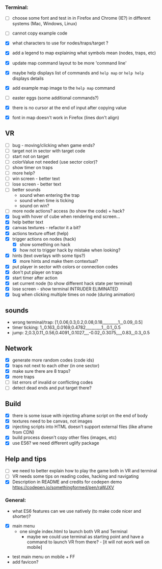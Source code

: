 ### Terminal:
- [ ] choose some font and test in in Firefox and Chrome (IE?) in different systems (Mac, Windows, Linux)
- [ ] cannot copy example code
- [x] what characters to use for nodes/traps/target ?
- [x] add a legend to map explaining what symbols mean (nodes, traps, etc)
- [x] update map command layout to be more 'command line'
- [x] maybe help displays list of commands and `help map` or `help help` displays details
- [x] add example map image to the `help map` command
- [ ] easter eggs (some additional commands?)

- [x] there is no cursor at the end of input after copying value
- [x] font in map doesn't work in Firefox (lines don't align)

## VR

- [ ] bug - moving/clicking when game ends?
- [ ] target not in sector with target code
- [ ] start not on target
- [ ] colorValue not needed (use sector color)?
- [ ] show timer on traps
- [ ] more help?
- [ ] win screen - better text
- [ ] lose screen - better text
- [ ] better sounds
  - sound when entering the trap
  - sound when time is ticking
  - sound on win?
- [ ] more node actions? access (to show the code) + hack?
- [x] bug with hover of cube when rendering end screen...
- [x] help better text
- [x] canvas textures - refactor it a bit?
- [x] actions texture offset (help)
- [x] trigger actions on nodes (hack)
  - [x] show something on hack
  - [x] how not to trigger hack by mistake when looking?
- [x] hints (text overlays with some tips?)
  - [x] more hints and make them contextual?
- [x] put player in sector with colors or connection codes
- [x] don't put player on traps
- [x] start timer after action
- [x] set current node (to show different hack state per terminal)
- [x] lose screen - show terminal INTRUDER ELIMINATED
- [x] bug when clicking multiple times on node (during animation)

## sounds
- wrong terminal/trap: [1,0.06,0.3,0.2,0.08,0.18,,,,,,,,,,,,,1,,,0.09,,0.5]
- timer ticking: 1,,0.163,,0.0169,0.4782,,,,,,,,,,,,,1,,,0.1,,0.5
- jump: 2,0.3,0.11,,0.56,0.4091,,0.1027,,,,-0.02,,0.3075,,,,,0.83,,,0.3,,0.5

## Network

- [x] generate more random codes (code ids)
- [x] traps not next to each other (in one sector)
- [x] make sure there are 8 traps?
- [x] more traps
- [ ] list errors of invalid or conflicting codes
- [ ] detect dead ends and put target there?

## Build

- [x] there is some issue with injecting aframe script on the end of body
- [x] textures need to be canvas, not images
- [x] injecting scripts into HTML doesn't support external files (like aframe from CDN)
- [x] build process doesn't copy other files (images, etc)
- [x] use ES6? we need different uglify package

## Help and tips

- [ ] we need to better explain how to play the game both in VR and terminal
- [ ] VR needs some tips on reading codes, hacking and navigating
- [x] Description in README and credits for codepen demo https://codepen.io/somethingformed/pen/raWJXV

### General:
- what ES6 features can we use natively (to make code nicer and shorter)?
- [x] main menu
  - one single index.html to launch both VR and Terminal
    - maybe we could use terminal as starting point and have a command to launch VR from there? - [it will not work well on mobile]
- test main menu on mobile + FF
- add favicon?
